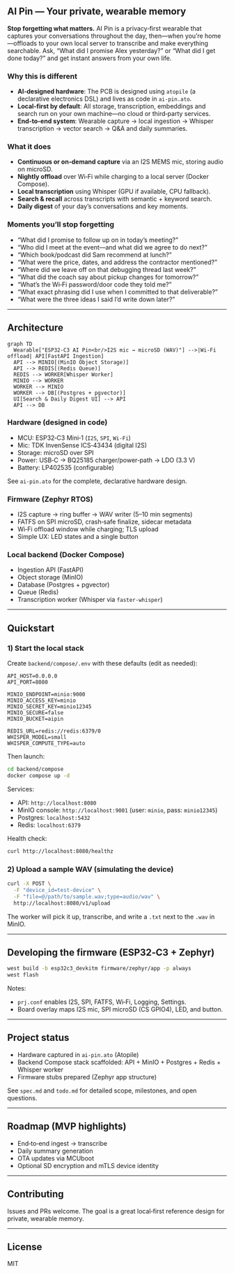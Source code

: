 ## AI Pin — Your private, wearable memory

**Stop forgetting what matters.** AI Pin is a privacy‑first wearable that captures your conversations throughout the day, then—when you’re home—offloads to your own local server to transcribe and make everything searchable. Ask, “What did I promise Alex yesterday?” or “What did I get done today?” and get instant answers from your own life.

### Why this is different

- **AI‑designed hardware**: The PCB is designed using `atopile` (a declarative electronics DSL) and lives as code in `ai-pin.ato`.
- **Local‑first by default**: All storage, transcription, embeddings and search run on your own machine—no cloud or third‑party services.
- **End‑to‑end system**: Wearable capture → local ingestion → Whisper transcription → vector search → Q&A and daily summaries.

### What it does

- **Continuous or on‑demand capture** via an I2S MEMS mic, storing audio on microSD.
- **Nightly offload** over Wi‑Fi while charging to a local server (Docker Compose).
- **Local transcription** using Whisper (GPU if available, CPU fallback).
- **Search & recall** across transcripts with semantic + keyword search.
- **Daily digest** of your day’s conversations and key moments.

### Moments you’ll stop forgetting

- “What did I promise to follow up on in today’s meeting?”
- “Who did I meet at the event—and what did we agree to do next?”
- “Which book/podcast did Sam recommend at lunch?”
- “What were the price, dates, and address the contractor mentioned?”
- “Where did we leave off on that debugging thread last week?”
- “What did the coach say about pickup changes for tomorrow?”
- “What’s the Wi‑Fi password/door code they told me?”
- “What exact phrasing did I use when I committed to that deliverable?”
- “What were the three ideas I said I’d write down later?”

---

## Architecture

```mermaid
graph TD
  Wearable["ESP32‑C3 AI Pin<br/>I2S mic → microSD (WAV)"] -->|Wi‑Fi offload| API[FastAPI Ingestion]
  API --> MINIO[(MinIO Object Storage)]
  API --> REDIS[(Redis Queue)]
  REDIS --> WORKER[Whisper Worker]
  MINIO --> WORKER
  WORKER --> MINIO
  WORKER --> DB[(Postgres + pgvector)]
  UI[Search & Daily Digest UI] --> API
  API --> DB
```

### Hardware (designed in code)

- MCU: ESP32‑C3 Mini‑1 (`I2S`, `SPI`, `Wi‑Fi`)
- Mic: TDK InvenSense ICS‑43434 (digital I2S)
- Storage: microSD over SPI
- Power: USB‑C → BQ25185 charger/power‑path → LDO (3.3 V)
- Battery: LP402535 (configurable)

See `ai-pin.ato` for the complete, declarative hardware design.

### Firmware (Zephyr RTOS)

- I2S capture → ring buffer → WAV writer (5–10 min segments)
- FATFS on SPI microSD, crash‑safe finalize, sidecar metadata
- Wi‑Fi offload window while charging; TLS upload
- Simple UX: LED states and a single button

### Local backend (Docker Compose)

- Ingestion API (FastAPI)
- Object storage (MinIO)
- Database (Postgres + pgvector)
- Queue (Redis)
- Transcription worker (Whisper via `faster-whisper`)

---

## Quickstart

### 1) Start the local stack

Create `backend/compose/.env` with these defaults (edit as needed):

```env
API_HOST=0.0.0.0
API_PORT=8080

MINIO_ENDPOINT=minio:9000
MINIO_ACCESS_KEY=minio
MINIO_SECRET_KEY=minio12345
MINIO_SECURE=false
MINIO_BUCKET=aipin

REDIS_URL=redis://redis:6379/0
WHISPER_MODEL=small
WHISPER_COMPUTE_TYPE=auto
```

Then launch:

```bash
cd backend/compose
docker compose up -d
```

Services:

- API: `http://localhost:8080`
- MinIO console: `http://localhost:9001` (user: `minio`, pass: `minio12345`)
- Postgres: `localhost:5432`
- Redis: `localhost:6379`

Health check:

```bash
curl http://localhost:8080/healthz
```

### 2) Upload a sample WAV (simulating the device)

```bash
curl -X POST \
  -F "device_id=test-device" \
  -F "file=@/path/to/sample.wav;type=audio/wav" \
  http://localhost:8080/v1/upload
```

The worker will pick it up, transcribe, and write a `.txt` next to the `.wav` in MinIO.

---

## Developing the firmware (ESP32‑C3 + Zephyr)

```bash
west build -b esp32c3_devkitm firmware/zephyr/app -p always
west flash
```

Notes:

- `prj.conf` enables I2S, SPI, FATFS, Wi‑Fi, Logging, Settings.
- Board overlay maps I2S mic, SPI microSD (CS GPIO4), LED, and button.

---

## Project status

- Hardware captured in `ai-pin.ato` (Atopile)
- Backend Compose stack scaffolded: API + MinIO + Postgres + Redis + Whisper worker
- Firmware stubs prepared (Zephyr app structure)

See `spec.md` and `todo.md` for detailed scope, milestones, and open questions.

---

## Roadmap (MVP highlights)

- End‑to‑end ingest → transcribe
- Daily summary generation
- OTA updates via MCUboot
- Optional SD encryption and mTLS device identity

---

## Contributing

Issues and PRs welcome. The goal is a great local‑first reference design for private, wearable memory.

---

## License

MIT
